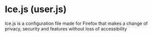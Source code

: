 # Ice.js (user.js)
Ice.js is a configuration file made for Firefox that makes a change of privacy, security and features without loss of accessibility

